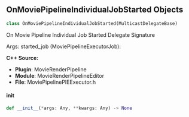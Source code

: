 ## OnMoviePipelineIndividualJobStarted Objects

```python
class OnMoviePipelineIndividualJobStarted(MulticastDelegateBase)
```

On Movie Pipeline Individual Job Started  Delegate Signature

Args:
    started_job (MoviePipelineExecutorJob):

**C++ Source:**

- **Plugin**: MovieRenderPipeline
- **Module**: MovieRenderPipelineEditor
- **File**: MoviePipelinePIEExecutor.h

<a id="unreal.OnMoviePipelineIndividualJobStarted.__init__"></a>

#### __init__

```python
def __init__(*args: Any, **kwargs: Any) -> None
```

<a id="unreal.OnDaySequenceActorSet"></a>